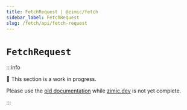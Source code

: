 ```yaml
---
title: FetchRequest | @zimic/fetch
sidebar_label: FetchRequest
slug: /fetch/api/fetch-request
---
```


# `FetchRequest`

:::info

🚧 This section is a work in progress.

Please use the [old documentation](https://github.com/zimicjs/zimic/wiki) while [zimic.dev](/) is not yet complete.

:::
